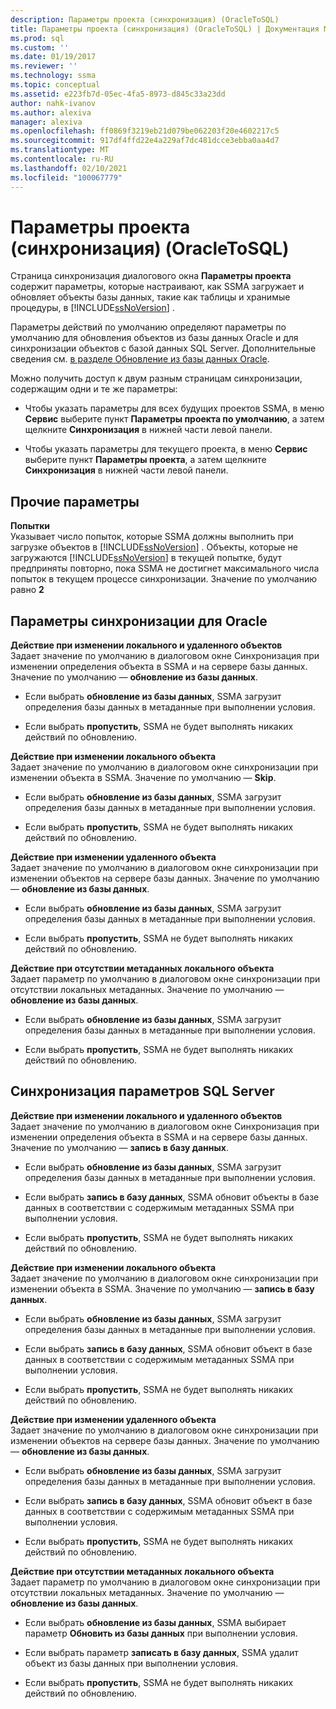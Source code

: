```yaml
---
description: Параметры проекта (синхронизация) (OracleToSQL)
title: Параметры проекта (синхронизация) (OracleToSQL) | Документация Майкрософт
ms.prod: sql
ms.custom: ''
ms.date: 01/19/2017
ms.reviewer: ''
ms.technology: ssma
ms.topic: conceptual
ms.assetid: e223fb7d-05ec-4fa5-8973-d845c33a23dd
author: nahk-ivanov
ms.author: alexiva
manager: alexiva
ms.openlocfilehash: ff0869f3219eb21d079be062203f20e4602217c5
ms.sourcegitcommit: 917df4ffd22e4a229af7dc481dcce3ebba0aa4d7
ms.translationtype: MT
ms.contentlocale: ru-RU
ms.lasthandoff: 02/10/2021
ms.locfileid: "100067779"
---
```

# <a name="project-settingssynchronization-oracletosql"></a>Параметры проекта (синхронизация) (OracleToSQL)
Страница синхронизация диалогового окна **Параметры проекта** содержит параметры, которые настраивают, как SSMA загружает и обновляет объекты базы данных, такие как таблицы и хранимые процедуры, в [!INCLUDE[ssNoVersion](../../includes/ssnoversion-md.md)] .  
  
Параметры действий по умолчанию определяют параметры по умолчанию для обновления объектов из базы данных Oracle и для синхронизации объектов с базой данных SQL Server. Дополнительные сведения см. [в разделе Обновление из базы данных Oracle](../../ssma/oracle/refresh-from-database-oracletosql.md).  
  
Можно получить доступ к двум разным страницам синхронизации, содержащим одни и те же параметры:  
  
-   Чтобы указать параметры для всех будущих проектов SSMA, в меню **Сервис** выберите пункт **Параметры проекта по умолчанию**, а затем щелкните **Синхронизация** в нижней части левой панели.  
  
-   Чтобы указать параметры для текущего проекта, в меню **Сервис** выберите пункт **Параметры проекта**, а затем щелкните **Синхронизация** в нижней части левой панели.  
  
## <a name="miscellaneous-options"></a>Прочие параметры  
**Попытки**  
Указывает число попыток, которые SSMA должны выполнить при загрузке объектов в [!INCLUDE[ssNoVersion](../../includes/ssnoversion-md.md)] . Объекты, которые не загружаются [!INCLUDE[ssNoVersion](../../includes/ssnoversion-md.md)] в текущей попытке, будут предприняты повторно, пока SSMA не достигнет максимального числа попыток в текущем процессе синхронизации. Значение по умолчанию равно **2**  
  
## <a name="synchronization-for-oracle-options"></a>Параметры синхронизации для Oracle  
**Действие при изменении локального и удаленного объектов**  
Задает значение по умолчанию в диалоговом окне Синхронизация при изменении определения объекта в SSMA и на сервере базы данных. Значение по умолчанию — **обновление из базы данных**.  
  
-   Если выбрать **обновление из базы данных**, SSMA загрузит определения базы данных в метаданные при выполнении условия.  
  
-   Если выбрать **пропустить**, SSMA не будет выполнять никаких действий по обновлению.  
  
**Действие при изменении локального объекта**  
Задает значение по умолчанию в диалоговом окне синхронизации при изменении объекта в SSMA. Значение по умолчанию — **Skip**.  
  
-   Если выбрать **обновление из базы данных**, SSMA загрузит определения базы данных в метаданные при выполнении условия.  
  
-   Если выбрать **пропустить**, SSMA не будет выполнять никаких действий по обновлению.  
  
**Действие при изменении удаленного объекта**  
Задает значение по умолчанию в диалоговом окне синхронизации при изменении объектов на сервере базы данных. Значение по умолчанию — **обновление из базы данных**.  
  
-   Если выбрать **обновление из базы данных**, SSMA загрузит определения базы данных в метаданные при выполнении условия.  
  
-   Если выбрать **пропустить**, SSMA не будет выполнять никаких действий по обновлению.  
  
**Действие при отсутствии метаданных локального объекта**  
Задает параметр по умолчанию в диалоговом окне синхронизации при отсутствии локальных метаданных. Значение по умолчанию — **обновление из базы данных**.  
  
-   Если выбрать **обновление из базы данных**, SSMA загрузит определения базы данных в метаданные при выполнении условия.  
  
-   Если выбрать **пропустить**, SSMA не будет выполнять никаких действий по обновлению.  
  
## <a name="synchronization-for-sql-server-options"></a>Синхронизация параметров SQL Server  
**Действие при изменении локального и удаленного объектов**  
Задает значение по умолчанию в диалоговом окне Синхронизация при изменении определения объекта в SSMA и на сервере базы данных. Значение по умолчанию — **запись в базу данных**.  
  
-   Если выбрать **обновление из базы данных**, SSMA загрузит определения базы данных в метаданные при выполнении условия.  
  
-   Если выбрать **запись в базу данных**, SSMA обновит объекты в базе данных в соответствии с содержимым метаданных SSMA при выполнении условия.  
  
-   Если выбрать **пропустить**, SSMA не будет выполнять никаких действий по обновлению.  
  
**Действие при изменении локального объекта**  
Задает значение по умолчанию в диалоговом окне синхронизации при изменении объекта в SSMA. Значение по умолчанию — **запись в базу данных**.  
  
-   Если выбрать **обновление из базы данных**, SSMA загрузит определения базы данных в метаданные при выполнении условия.  
  
-   Если выбрать **запись в базу данных**, SSMA обновит объект в базе данных в соответствии с содержимым метаданных SSMA при выполнении условия.  
  
-   Если выбрать **пропустить**, SSMA не будет выполнять никаких действий по обновлению.  
  
**Действие при изменении удаленного объекта**  
Задает значение по умолчанию в диалоговом окне синхронизации при изменении объектов на сервере базы данных.  Значение по умолчанию — **обновление из базы данных**.  
  
-   Если выбрать **обновление из базы данных**, SSMA загрузит определения базы данных в метаданные при выполнении условия.  
  
-   Если выбрать **запись в базу данных**, SSMA обновит объект в базе данных в соответствии с содержимым метаданных SSMA при выполнении условия.  
  
-   Если выбрать **пропустить**, SSMA не будет выполнять никаких действий по обновлению.  
  
**Действие при отсутствии метаданных локального объекта**  
Задает параметр по умолчанию в диалоговом окне синхронизации при отсутствии локальных метаданных. Значение по умолчанию — **обновление из базы данных**.  
  
-   Если выбрать **обновление из базы данных**, SSMA выбирает параметр **Обновить из базы данных** при выполнении условия.  
  
-   Если выбрать параметр **записать в базу данных**, SSMA удалит объект из базы данных при выполнении условия.  
  
-   Если выбрать **пропустить**, SSMA не будет выполнять никаких действий по обновлению.  
  

